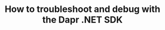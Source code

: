 ---
type: docs
title: "How to troubleshoot and debug with the Dapr .NET SDK"
linkTitle: "Troubleshooting"
weight: 100000
description: Tips, tricks, and guides for troubleshooting and debugging with the Dapr .NET SDKs
---